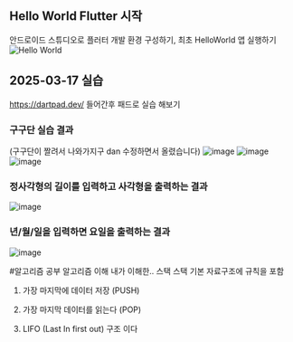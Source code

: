 ## Hello World Flutter 시작
안드로이드 스튜디오로 플러터 개발 환경 구성하기, 최초 HelloWorld 앱 실행하기
![Hello World](https://github.com/user-attachments/assets/34761820-328e-4a44-a704-33511bcd4c93)
## 2025-03-17 실습
https://dartpad.dev/ 들어간후 패드로 실습 해보기 
### 구구단 실습 결과 
(구구단이 짤려서 나와가지구 dan 수정하면서 올렸습니다)
![image](https://github.com/user-attachments/assets/87b1c0db-8fe7-4f3c-9c6a-6a43760eec13)
![image](https://github.com/user-attachments/assets/c0bfc915-21eb-4ec4-b225-61325d139f5f)
![image](https://github.com/user-attachments/assets/a8891e5f-6c50-4114-8c9f-331441a3cba8)
### 정사각형의 길이를 입력하고 사각형을 출력하는 결과 
![image](https://github.com/user-attachments/assets/a31aa7d7-c01d-403b-b698-96359bf8686c)
### 년/월/일을 입력하면 요일을 출력하는 결과
![image](https://github.com/user-attachments/assets/8b0a3b2a-2ecc-4dfc-a62f-c9d161a86b85)

#알고리즘 공부
알고리즘 이해 내가 이해한.. 스택
스택 기본 자료구조에 규칙을 포함
1. 가장 마지막에 데이터 저장 (PUSH)

2. 가장 마지막 데이터를 읽는다 (POP)

3. LIFO (Last In first out) 구조 이다
